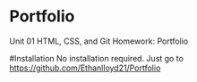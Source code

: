 # Portfolio
Unit 01 HTML, CSS, and Git Homework: Portfolio

#Installation
No installation required. Just go to https://github.com/Ethanlloyd21/Portfolio
